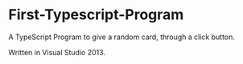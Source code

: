 # First-Typescript-Program

A TypeScript Program to give a random card, through a click button.

Written in Visual Studio 2013.
